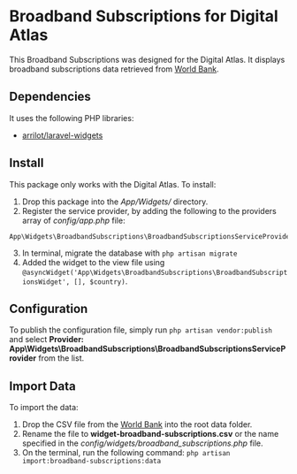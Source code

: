 # Broadband Subscriptions for Digital Atlas

This Broadband Subscriptions was designed for the Digital Atlas.  It displays broadband subscriptions data retrieved from [World Bank](https://data.worldbank.org/indicator/IT.NET.BBND).

## Dependencies

It uses the following PHP libraries:

- [arrilot/laravel-widgets](https://github.com/arrilot/laravel-widgets)

## Install

This package only works with the Digital Atlas.  To install:

1. Drop this package into the *App/Widgets/* directory.
2. Register the service provider, by adding the following to the providers array of *config/app.php* file:
```
App\Widgets\BroadbandSubscriptions\BroadbandSubscriptionsServiceProvider::class
```
3. In terminal, migrate the database with `php artisan migrate`
4. Added the widget to the view file using `@asyncWidget('App\Widgets\BroadbandSubscriptions\BroadbandSubscriptionsWidget', [], $country)`.

## Configuration

To publish the configuration file, simply run `php artisan vendor:publish` and select **Provider: App\Widgets\BroadbandSubscriptions\BroadbandSubscriptionsServiceProvider** from the list.

## Import Data

To import the data:

1. Drop the CSV file from the [World Bank](https://data.worldbank.org/indicator/IT.NET.BBND) into the root data folder.
2. Rename the file to **widget-broadband-subscriptions.csv** or the name specified in the *config/widgets/broadband_subscriptions.php* file.
3. On the terminal, run the following command: `php artisan import:broadband-subscriptions:data`
